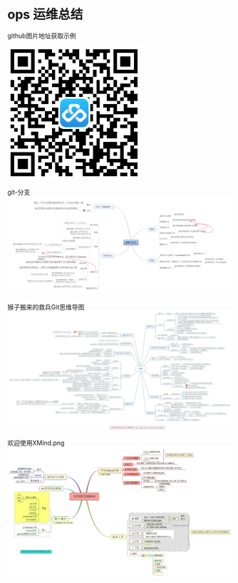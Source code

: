 # ops 运维总结
github图片地址获取示例

![app](https://github.com/kmforce888/ops/blob/master/images/app_zy.png?raw=true)

git-分支
![git分支](https://github.com/kmforce888/ops/blob/master/images/Git-%E5%88%86%E6%94%AF.png?raw=true)

猴子搬来的救兵Git思维导图
![猴子搬来的救兵Git思维导图](https://github.com/kmforce888/ops/blob/master/images/%E7%8C%B4%E5%AD%90%E6%90%AC%E6%9D%A5%E7%9A%84%E6%95%91%E5%85%B5Git%E6%80%9D%E7%BB%B4%E5%AF%BC%E5%9B%BE.jpg?raw=true)

欢迎使用XMind.png
![欢迎使用XMind.png](https://github.com/kmforce888/ops/blob/master/images/%E6%AC%A2%E8%BF%8E%E4%BD%BF%E7%94%A8XMind.png?raw=true)
